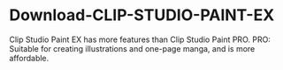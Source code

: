 # Download-CLIP-STUDIO-PAINT-EX
Clip Studio Paint EX has more features than Clip Studio Paint PRO. PRO: Suitable for creating illustrations and one-page manga, and is more affordable.
